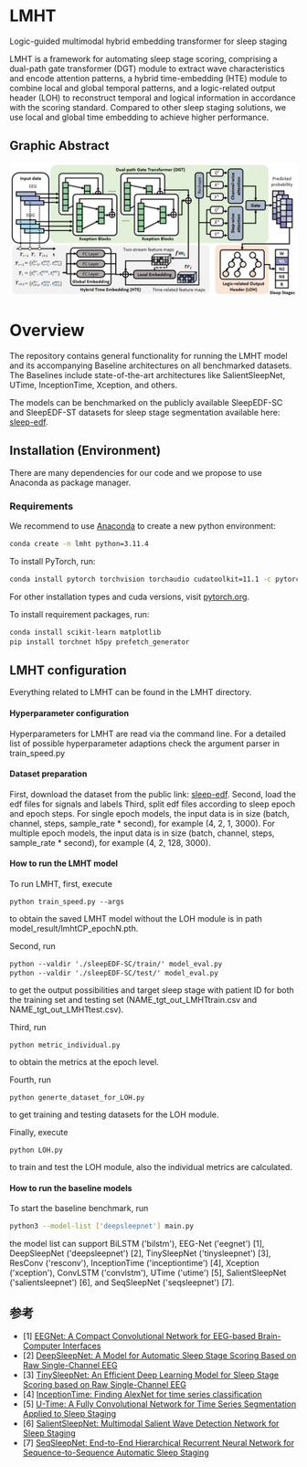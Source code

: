 # LMHT
Logic-guided multimodal hybrid embedding transformer for sleep staging

LMHT is a framework for automating sleep stage scoring, comprising a dual-path gate transformer (DGT) module to extract wave characteristics and encode attention patterns, a hybrid time-embedding (HTE) module to combine local and global temporal patterns, and a logic-related output header (LOH) to reconstruct temporal and logical information in accordance with the scoring standard. Compared to other sleep staging solutions, we use local and global time embedding to achieve higher  performance.

## Graphic Abstract
![image](figs/LMHT.png)

# Overview
The repository contains general functionality for running the LMHT model and its accompanying Baseline architectures on all benchmarked datasets. The Baselines include state-of-the-art architectures like SalientSleepNet, UTime, InceptionTime, Xception, and others.

The models can be benchmarked on the publicly available SleepEDF-SC and SleepEDF-ST datasets for sleep stage segmentation available here: [sleep-edf](https://www.physionet.org/content/sleep-edfx/1.0.0/).

## Installation (Environment)

There are many dependencies for our code and we propose to use Anaconda as package manager.
### Requirements

We recommend to use [Anaconda](https://www.anaconda.com/) to create a new python environment:

```bash
conda create -n lmht python=3.11.4 
```

To install PyTorch, run:

```bash
conda install pytorch torchvision torchaudio cudatoolkit=11.1 -c pytorch 
```

For other installation types and cuda versions, visit [pytorch.org](https://pytorch.org/get-started/locally/).

To install requirement packages, run:
```bash
conda install scikit-learn matplotlib
pip install torchnet h5py prefetch_generator
```

## LMHT configuration
Everything related to LMHT can be found in the LMHT directory. 
#### Hyperparameter configuration 
Hyperparameters for LMHT are read via the command line. For a detailed list of possible hyperparameter adaptions check the argument parser in train_speed.py
#### Dataset preparation
First, download the dataset from the public link: [sleep-edf](https://www.physionet.org/content/sleep-edfx/1.0.0/).
Second, load the edf files for signals and labels
Third, split edf files according to sleep epoch and epoch steps. For single epoch models, the input data is in size (batch, channel, steps, sample_rate * second), for example (4, 2, 1, 3000). For multiple epoch models, the input data is in size (batch, channel, steps, sample_rate * second), for example (4, 2, 128, 3000). 
#### How to run the LMHT model 
To run LMHT, first, execute 
```
python train_speed.py --args
```
to obtain the saved LMHT model without the LOH module is in path model_result/lmhtCP_epochN.pth. 

Second, run
 ```
python --valdir './sleepEDF-SC/train/' model_eval.py
python --valdir './sleepEDF-SC/test/' model_eval.py
```
to get the output possibilities and target sleep stage with patient ID for both the training set and testing set (NAME_tgt_out_LMHTtrain.csv and NAME_tgt_out_LMHTtest.csv).

Third, run 
 ```
python metric_individual.py
```
to obtain the metrics at the epoch level.

Fourth, run
 ```
python generte_dataset_for_LOH.py
```
to get training and testing datasets for the LOH module.

Finally, execute 
```
python LOH.py
```
to train and test the LOH module, also the individual metrics are calculated.

#### How to run the baseline models 

To start the baseline benchmark, run

```bash
python3 --model-list ['deepsleepnet'] main.py
```
the model list can support BiLSTM ('bilstm'), EEG-Net ('eegnet') [1], DeepSleepNet ('deepsleepnet') [2], TinySleepNet ('tinysleepnet') [3], ResConv ('resconv'), InceptionTime ('inceptiontime') [4], Xception ('xception'), ConvLSTM ('convlstm'), UTime ('utime') [5], SalientSleepNet ('salientsleepnet') [6], and SeqSleepNet ('seqsleepnet') [7]. 

## 参考

- [1] [EEGNet: A Compact Convolutional Network for EEG-based Brain-Computer Interfaces](http://arxiv.org/abs/1611.08024)
- [2] [DeepSleepNet: A Model for Automatic Sleep Stage Scoring Based on Raw Single-Channel EEG](https://ieeexplore.ieee.org/document/7961240)
- [3] [TinySleepNet: An Efficient Deep Learning Model for Sleep Stage Scoring based on Raw Single-Channel EEG](https://doi.org/10.1109/EMBC44109.2020.9176741)
- [4] [InceptionTime: Finding AlexNet for time series classification](https://doi.org/10.1007/s10618-020-00710-y)
- [5] [U-Time: A Fully Convolutional Network for Time Series Segmentation Applied to Sleep Staging](https://proceedings.neurips.cc/paper/2019/hash/57bafb2c2dfeefba931bb03a835b1fa9-Abstract.html)
- [6] [SalientSleepNet: Multimodal Salient Wave Detection Network for Sleep Staging](https://doi.org/10.24963/ijcai.2021/360)
- [7] [SeqSleepNet: End-to-End Hierarchical Recurrent Neural Network for Sequence-to-Sequence Automatic Sleep Staging](https://ieeexplore.ieee.org/document/8631195)
